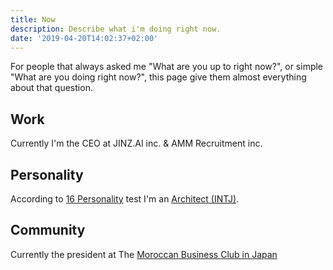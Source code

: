 ```yaml
---
title: Now
description: Describe what i'm doing right now.
date: '2019-04-20T14:02:37+02:00'
---
```

For people that always asked me "What are you up to right now?", or simple "What are you doing right now?", this page give them almost everything about that question. 

## Work

Currently I'm the CEO at JINZ.AI inc. & AMM Recruitment inc. 

## Personality

According to [16 Personality](https://www.16personalities.com/) test I'm an [Architect (INTJ)](https://www.16personalities.com/intj-personality).

## Community

Currently the president at The [Moroccan Business Club in Japan](https://mbcj.or.jp)
